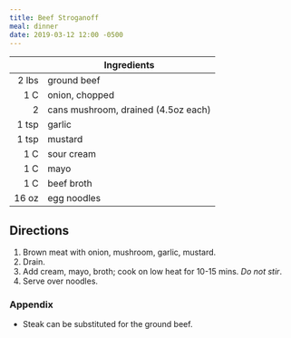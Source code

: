```yaml
---
title: Beef Stroganoff
meal: dinner
date: 2019-03-12 12:00 -0500
---
```


|| Ingredients |
|-:|-|
2 lbs | ground beef
1 C   | onion, chopped
2     | cans mushroom, drained (4.5oz each)
1 tsp | garlic
1 tsp | mustard
1 C   | sour cream
1 C   | mayo
1 C   | beef broth
16 oz | egg noodles

## Directions

1. Brown meat with onion, mushroom, garlic, mustard.
2. Drain.
3. Add cream, mayo, broth; cook on low heat for 10-15 mins. *Do not stir*.
4. Serve over noodles.

### Appendix

* Steak can be substituted for the ground beef.
